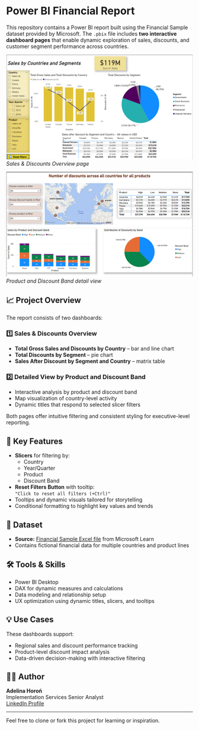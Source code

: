 # Power BI Financial Report

This repository contains a Power BI report built using the Financial Sample dataset provided by Microsoft. The `.pbix` file includes **two interactive dashboard pages** that enable dynamic exploration of sales, discounts, and customer segment performance across countries.

![Overview Dashboard](dashboard-overview.png)  
*Sales & Discounts Overview page*

![Details Dashboard](dashboard-details.png)  
*Product and Discount Band detail view*

## 📈 Project Overview

The report consists of two dashboards:

### 1️⃣ **Sales & Discounts Overview**
- **Total Gross Sales and Discounts by Country** – bar and line chart
- **Total Discounts by Segment** – pie chart
- **Sales After Discount by Segment and Country** – matrix table

### 2️⃣ **Detailed View by Product and Discount Band**
- Interactive analysis by product and discount band
- Map visualization of country-level activity
- Dynamic titles that respond to selected slicer filters

Both pages offer intuitive filtering and consistent styling for executive-level reporting.

## 🧩 Key Features

- **Slicers** for filtering by:
  - Country
  - Year/Quarter
  - Product
  - Discount Band
- **Reset Filters Button** with tooltip:  
  `"Click to reset all filters (+Ctrl)"`
- Tooltips and dynamic visuals tailored for storytelling
- Conditional formatting to highlight key values and trends

## 📁 Dataset

- **Source:** [Financial Sample Excel file](https://learn.microsoft.com/en-us/power-bi/create-reports/sample-financial-download) from Microsoft Learn  
- Contains fictional financial data for multiple countries and product lines

## 🛠️ Tools & Skills

- Power BI Desktop
- DAX for dynamic measures and calculations
- Data modeling and relationship setup
- UX optimization using dynamic titles, slicers, and tooltips

## 💡 Use Cases

These dashboards support:
- Regional sales and discount performance tracking
- Product-level discount impact analysis
- Data-driven decision-making with interactive filtering

## 🙋‍♀️ Author

**Adelina Horoń**  
Implementation Services Senior Analyst  
[LinkedIn Profile](https://www.linkedin.com/in/adelina-horo%C5%84-9103b316b/)

---

Feel free to clone or fork this project for learning or inspiration.
